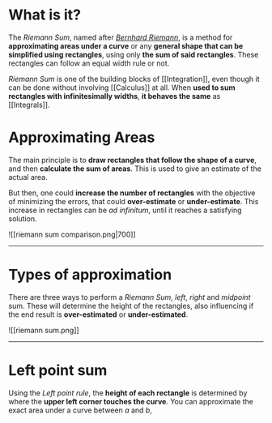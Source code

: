 # What is it?

The *Riemann Sum*, named after [*Bernhard Riemann*](https://pt.wikipedia.org/wiki/Bernhard_Riemann), is a method for **approximating areas under a curve** or any **general shape that can be simplified using rectangles**, using only **the sum of said rectangles**. These rectangles can follow an equal width rule or not.

*Riemann Sum* is one of the building blocks of [[Integration]], even though it can be done without involving [[Calculus]] at all. When **used to sum rectangles with infinitesimally widths**, **it behaves the same** as [[Integrals]].

# Approximating Areas

The main principle is to **draw rectangles that follow the shape of a curve**, and then **calculate the sum of areas**. This is used to give an estimate of the actual area.

But then, one could **increase the number of rectangles** with the objective of minimizing the errors, that could **over-estimate** or **under-estimate**. This increase in rectangles can be *ad infinitum*, until it reaches a satisfying solution.

![[riemann sum comparison.png|700]]
___

# Types of approximation

There are three ways to perform a *Riemann Sum*, *left*, *right* and *midpoint* sum. These will determine the height of the rectangles, also influencing if the end result is **over-estimated** or **under-estimated**.

![[riemann sum.png]]
___
# Left point sum

Using the *Left point rule*, the **height of each rectangle** is determined by where the **upper left corner touches the curve**.
You can approximate the exact area under a curve between $a$ and $b$,